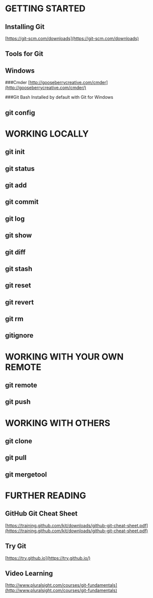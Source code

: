 GETTING STARTED
===============

Installing Git
--------------
[https://git-scm.com/downloads](https://git-scm.com/downloads)


Tools for Git
-------------

Windows
-------

###Cmder
[http://gooseberrycreative.com/cmder](http://gooseberrycreative.com/cmder/)

###Git Bash
Installed by default with Git for Windows

git config
----------



WORKING LOCALLY
===============

git init
--------

git status
----------

git add
-------

git commit
----------

git log
-------

git show
--------

git diff
--------

git stash
---------

git reset
---------

git revert
----------

git rm
------

gitignore
---------


WORKING WITH YOUR OWN REMOTE
============================

git remote
----------

git push
--------


WORKING WITH OTHERS
===================

git clone
---------

git pull
--------

git mergetool
-------------


FURTHER READING
===============

GitHub Git Cheat Sheet
----------------------
[https://training.github.com/kit/downloads/github-git-cheat-sheet.pdf](https://training.github.com/kit/downloads/github-git-cheat-sheet.pdf)

Try Git
-------
[https://try.github.io](https://try.github.io/)

Video Learning
--------------
[http://www.pluralsight.com/courses/git-fundamentals](http://www.pluralsight.com/courses/git-fundamentals)